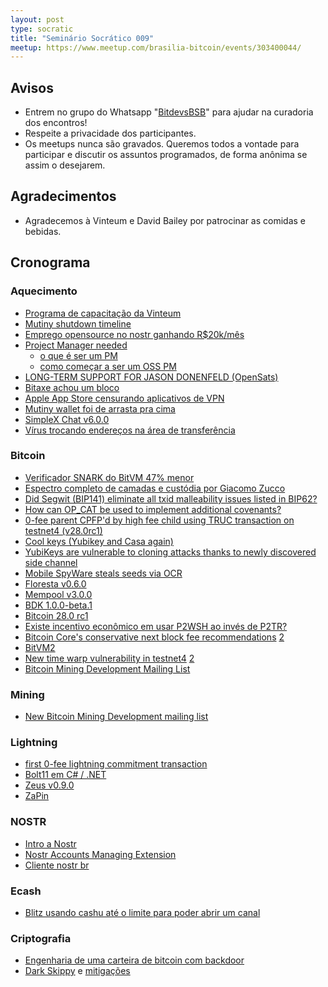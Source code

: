 ```yaml
---
layout: post
type: socratic
title: "Seminário Socrático 009"
meetup: https://www.meetup.com/brasilia-bitcoin/events/303400044/
---
```


## Avisos

* Entrem no grupo do Whatsapp "[BitdevsBSB](https://chat.whatsapp.com/KxuGyYu4TZy94KcA1yXCzi)" para ajudar na curadoria dos encontros!
* Respeite a privacidade dos participantes.
* Os meetups nunca são gravados. Queremos todos a vontade para participar e discutir os assuntos programados, de forma anônima se assim o desejarem.

## Agradecimentos

* Agradecemos à Vinteum e David Bailey por patrocinar as comidas e bebidas.

## Cronograma

### Aquecimento

* [Programa de capacitação da Vinteum](https://medium.com/vinteum-org/bitcoin-dev-launchpad-programa-de-aceleração-de-desenvolvedores-open-source-de-bitcoin-no-brasil-bfff58887153)
* [Mutiny shutdown timeline](https://blog.mutinywallet.com/mutiny-timeline/)
* [Emprego opensource no nostr ganhando R$20k/mês](https://njump.me/nevent1qqsywfegvh0al5v3yvr3evhxex7nfcypltzg3u8mg4wdgetn8rqy98spz9mhxue69uhkummnw3ezuamfdejj7q3qjead9rr2eav0ufpgnp6azpq3tvfw0ksnkj6mlvhmkncv5v4zf2dsxpqqqqqqz4yxxcr)
* [Project Manager needed](https://primal.net/e/note18csa0uc785yr57phl45zkle8xm73xc8er3j7z7jay85zxh06z4hsdtcvjl)
  * [o que é ser um PM](https://primal.net/e/note1xkk5zgav2drku9cnj3ery3gy0yhkd869vwkhzsvt5ctnr54amtqs92mgel)
  * [como começar a ser um OSS PM](https://primal.net/e/note1tqz02m0ftyjng7h0ggw4cexvu3erta9mrgr82h34sgtg537kc2qql8r37m)
* [LONG-TERM SUPPORT FOR JASON DONENFELD (OpenSats)](https://x.com/OpenSats/status/1834352182570963443)
* [Bitaxe achou um bloco](https://mempool.space/tx/fe75e7d6e9f1c73f77c3dbeddd911dc6fbb8bcf98b7a37fec1820adba989e378)
* [Apple App Store censurando aplicativos de VPN](https://x.com/protonvpn/status/1825181045035074016)
* [Mutiny wallet foi de arrasta pra cima](https://blog.mutinywallet.com/mutiny-wallet-is-shutting-down/)
* [SimpleX Chat v6.0.0](https://www.nobsbitcoin.com/simplex-chat-v6-0/)
* [Vírus trocando endereços na área de transferência](https://x.com/SandLabs_21/status/1820311557269594463)

### Bitcoin

* [Verificador SNARK do BitVM 47% menor](https://www.alpenlabs.io/blog/releasing-tmul)
* [Espectro completo de camadas e custódia por Giacomo Zucco](https://x.com/giacomozucco/status/1827286926480539663)
* [Did Segwit (BIP141) eliminate all txid malleability issues listed in BIP62?](https://bitcoin.stackexchange.com/a/124074)
* [How can OP_CAT be used to implement additional covenants?](https://bitcoin.stackexchange.com/a/123829)
* [0-fee parent CPFP'd by high fee child using TRUC transaction on testnet4 (v28.0rc1)](https://x.com/glozow/status/1829100551067365608)
* [Cool keys (Yubikey and Casa again)](https://blog.casa.io/cool-keys-security-model-for-bitcoin-and-yubikeys)
* [YubiKeys are vulnerable to cloning attacks thanks to newly discovered side channel](https://arstechnica.com/security/2024/09/yubikeys-are-vulnerable-to-cloning-attacks-thanks-to-newly-discovered-side-channel/)
* [Mobile SpyWare steals seeds via OCR](https://x.com/the_smart_ape/status/1833437549643370795)
* [Floresta v0.6.0](https://medium.com/vinteum-org/floresta-update-simplifying-bitcoin-node-integration-for-wallets-6886ea7c975c)
* [Mempool v3.0.0](https://x.com/mempool/status/1828057401968533629)
* [BDK 1.0.0-beta.1](https://github.com/bitcoindevkit/bdk/releases/tag/v1.0.0-beta.1)
* [Bitcoin 28.0 rc1](https://github.com/bitcoin-core/bitcoin-devwiki/wiki/28.0-Release-Notes-Draft)
* [Existe incentivo econômico em usar P2WSH ao invés de P2TR?](https://bitcoin.stackexchange.com/questions/123500/is-there-an-economic-incentive-to-use-p2wsh-over-p2tr)
* [Bitcoin Core's conservative next block fee recommendations](https://x.com/mononautical/status/1826679495568564677) [2](https://x.com/mononautical/status/1826604180251050388)
* [BitVM2](https://bitvm.org/bitvm_bridge.pdf)
* [New time warp vulnerability in testnet4](https://delvingbitcoin.org/t/zawy-s-alternating-timestamp-attack/1062) [2](https://bitcoinops.org/en/newsletters/2024/08/16/)
* [Bitcoin Mining Development Mailing List](https://groups.google.com/g/bitcoinminingdev/about)

### Mining

* [New Bitcoin Mining Development mailing list](https://groups.google.com/g/bitcoinminingdev)


### Lightning

* [first 0-fee lightning commitment transaction](https://x.com/realtbast/status/1834213774674247987)
* [Bolt11 em C# / .NET](https://x.com/ngoline/status/1828193300546724236)
* [Zeus v0.9.0](https://github.com/ZeusLN/zeus/releases/tag/v0.9.0)
* [ZaPin](https://github.com/MiguelMedeiros/zapin.me)

### NOSTR

* [Intro a Nostr](https://nostr.how/pt/get-started)
* [Nostr Accounts Managing Extension](https://github.com/Anderson-Juhasc/nostrame)
* [Cliente nostr br](https://cobrafuma.com/)

### Ecash

* [Blitz usando cashu até o limite para poder abrir um canal](https://x.com/Stromens/status/1826995662187061341)

### Criptografia

* [Engenharia de uma carteira de bitcoin com backdoor](https://www.usenix.org/system/files/woot24-scott.pdf)
* [Dark Skippy](https://darkskippy.com/) e [mitigações](https://x.com/nunchuk_io/status/1820710359780704557)